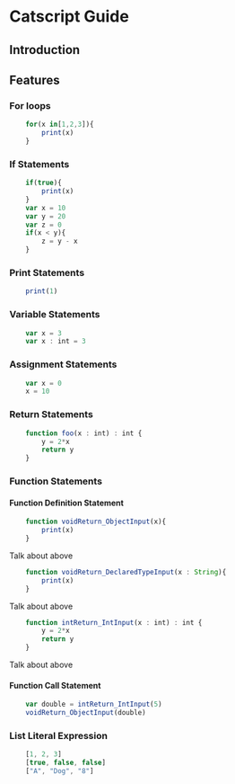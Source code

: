 # Catscript Guide

## Introduction

## Features

### For loops
```javascript
    for(x in[1,2,3]){
        print(x)
    }
```

### If Statements
```javascript
    if(true){
        print(x)
    }
    var x = 10
    var y = 20
    var z = 0
    if(x < y){
        z = y - x
    }
```

### Print Statements
```javascript
    print(1)
```

### Variable Statements
```javascript
    var x = 3
    var x : int = 3
```

### Assignment Statements
```javascript
    var x = 0
    x = 10
```

### Return Statements
```javascript
    function foo(x : int) : int {
        y = 2*x
        return y
    }
```

### Function Statements

#### Function Definition Statement
```javascript
    function voidReturn_ObjectInput(x){
        print(x)
    }
```
Talk about above

```javascript
    function voidReturn_DeclaredTypeInput(x : String){
        print(x)
    }
```
Talk about above

```javascript
    function intReturn_IntInput(x : int) : int {
        y = 2*x
        return y
    }
```
Talk about above

#### Function Call Statement
```javascript
    var double = intReturn_IntInput(5)
    voidReturn_ObjectInput(double)
```

### List Literal Expression
```javascript
    [1, 2, 3]
    [true, false, false]
    ["A", "Dog", "8"]
```
